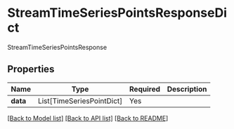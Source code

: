 # StreamTimeSeriesPointsResponseDict

StreamTimeSeriesPointsResponse

## Properties
| Name | Type | Required | Description |
| ------------ | ------------- | ------------- | ------------- |
**data** | List[TimeSeriesPointDict] | Yes |  |


[[Back to Model list]](../../../README.md#models-v2-link) [[Back to API list]](../../README.md#documentation-for-api-endpoints) [[Back to README]](../../README.md)
